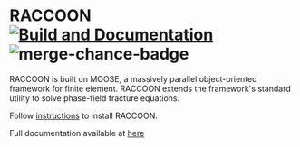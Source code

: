 RACCOON [![Build and Documentation](https://github.com/hugary1995/raccoon/actions/workflows/build_docs.yml/badge.svg)](https://github.com/hugary1995/raccoon/actions/workflows/build_docs.yml) ![merge-chance-badge](https://img.shields.io/endpoint?url=https%3A%2F%2Fmerge-chance.info%2Fbadge%3Frepo%3Dhugary1995/raccoon)
=======

RACCOON is built on MOOSE, a massively parallel object-oriented framework for finite element.
RACCOON extends the framework's standard utility to solve phase-field fracture equations.

Follow [instructions](https://hugary1995.github.io/raccoon/getting_started/install.html) to install RACCOON.

Full documentation available at [here](https://hugary1995.github.io/raccoon/index.html)
